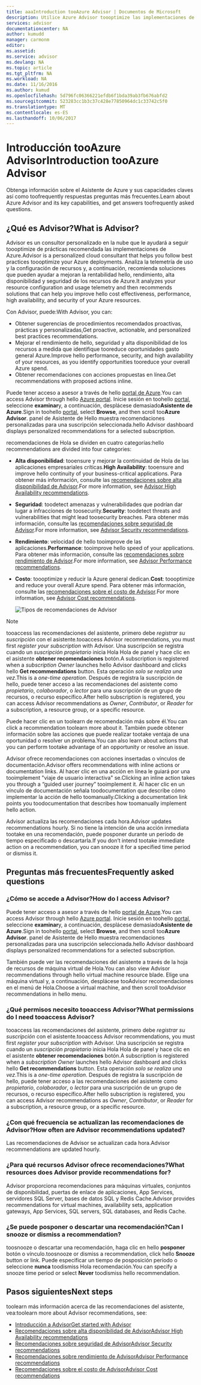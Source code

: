 ```yaml
---
title: aaaIntroduction tooAzure Advisor | Documentos de Microsoft
description: Utilice Azure Advisor toooptimize las implementaciones de Azure.
services: advisor
documentationcenter: NA
author: kumudd
manager: carmonm
editor: 
ms.assetid: 
ms.service: advisor
ms.devlang: NA
ms.topic: article
ms.tgt_pltfrm: NA
ms.workload: NA
ms.date: 11/16/2016
ms.author: kumud
ms.openlocfilehash: 5d796fc06366221efdb6f1bda39ab3fb676abfd2
ms.sourcegitcommit: 523283cc1b3c37c428e77850964dc1c33742c5f0
ms.translationtype: MT
ms.contentlocale: es-ES
ms.lasthandoff: 10/06/2017
---
```

# <a name="introduction-tooazure-advisor"></a><span data-ttu-id="49c61-103">Introducción tooAzure Advisor</span><span class="sxs-lookup"><span data-stu-id="49c61-103">Introduction tooAzure Advisor</span></span>

<span data-ttu-id="49c61-104">Obtenga información sobre el Asistente de Azure y sus capacidades claves así como toofrequently respuestas preguntas más frecuentes.</span><span class="sxs-lookup"><span data-stu-id="49c61-104">Learn about Azure Advisor and its key capabilities, and get answers toofrequently asked questions.</span></span>

## <a name="what-is-advisor"></a><span data-ttu-id="49c61-105">¿Qué es Advisor?</span><span class="sxs-lookup"><span data-stu-id="49c61-105">What is Advisor?</span></span>
<span data-ttu-id="49c61-106">Advisor es un consultor personalizado en la nube que le ayudará a seguir toooptimize de prácticas recomendada las implementaciones de Azure.</span><span class="sxs-lookup"><span data-stu-id="49c61-106">Advisor is a personalized cloud consultant that helps you follow best practices toooptimize your Azure deployments.</span></span> <span data-ttu-id="49c61-107">Analiza la telemetría de uso y la configuración de recursos y, a continuación, recomienda soluciones que pueden ayudar a mejoran la rentabilidad hello, rendimiento, alta disponibilidad y seguridad de los recursos de Azure.</span><span class="sxs-lookup"><span data-stu-id="49c61-107">It analyzes your resource configuration and usage telemetry and then recommends solutions that can help you improve hello cost effectiveness, performance, high availability, and security of your Azure resources.</span></span>

<span data-ttu-id="49c61-108">Con Advisor, puede:</span><span class="sxs-lookup"><span data-stu-id="49c61-108">With Advisor, you can:</span></span>
* <span data-ttu-id="49c61-109">Obtener sugerencias de procedimientos recomendados proactivas, prácticas y personalizadas,</span><span class="sxs-lookup"><span data-stu-id="49c61-109">Get proactive, actionable, and personalized best practices recommendations.</span></span> 
* <span data-ttu-id="49c61-110">Mejorar el rendimiento de hello, seguridad y alta disponibilidad de los recursos a medida que identifique tooreduce oportunidades gasto general Azure.</span><span class="sxs-lookup"><span data-stu-id="49c61-110">Improve hello performance, security, and high availability of your resources, as you identify opportunities tooreduce your overall Azure spend.</span></span>
* <span data-ttu-id="49c61-111">Obtener recomendaciones con acciones propuestas en línea.</span><span class="sxs-lookup"><span data-stu-id="49c61-111">Get recommendations with proposed actions inline.</span></span>

<span data-ttu-id="49c61-112">Puede tener acceso a asesor a través de hello [portal de Azure](https://aka.ms/azureadvisordashboard).</span><span class="sxs-lookup"><span data-stu-id="49c61-112">You can access Advisor through hello [Azure portal](https://aka.ms/azureadvisordashboard).</span></span> <span data-ttu-id="49c61-113">Inicie sesión en toohello [portal](https://portal.azure.com), seleccione **examinar**y, a continuación, desplácese demasiado**Asistente de Azure**.</span><span class="sxs-lookup"><span data-stu-id="49c61-113">Sign in toohello [portal](https://portal.azure.com), select **Browse**, and then scroll too**Azure Advisor**.</span></span> <span data-ttu-id="49c61-114">panel de Asistente de Hello muestra recomendaciones personalizadas para una suscripción seleccionada.</span><span class="sxs-lookup"><span data-stu-id="49c61-114">hello Advisor dashboard displays personalized recommendations for a selected subscription.</span></span> 

<span data-ttu-id="49c61-115">recomendaciones de Hola se dividen en cuatro categorías:</span><span class="sxs-lookup"><span data-stu-id="49c61-115">hello recommendations are divided into four categories:</span></span> 

* <span data-ttu-id="49c61-116">**Alta disponibilidad**: tooensure y mejorar la continuidad de Hola de las aplicaciones empresariales críticas.</span><span class="sxs-lookup"><span data-stu-id="49c61-116">**High Availability**: tooensure and improve hello continuity of your business-critical applications.</span></span> <span data-ttu-id="49c61-117">Para obtener más información, consulte las [recomendaciones sobre alta disponibilidad de Advisor](advisor-high-availability-recommendations.md).</span><span class="sxs-lookup"><span data-stu-id="49c61-117">For more information, see [Advisor High Availability recommendations](advisor-high-availability-recommendations.md).</span></span>

* <span data-ttu-id="49c61-118">**Seguridad**: toodetect amenazas y vulnerabilidades que podrían dar lugar a infracciones de toosecurity.</span><span class="sxs-lookup"><span data-stu-id="49c61-118">**Security**: toodetect threats and vulnerabilities that might lead toosecurity breaches.</span></span> <span data-ttu-id="49c61-119">Para obtener más información, consulte las [recomendaciones sobre seguridad de Advisor](advisor-security-recommendations.md).</span><span class="sxs-lookup"><span data-stu-id="49c61-119">For more information, see [Advisor Security recommendations](advisor-security-recommendations.md).</span></span>

* <span data-ttu-id="49c61-120">**Rendimiento**: velocidad de hello tooimprove de las aplicaciones.</span><span class="sxs-lookup"><span data-stu-id="49c61-120">**Performance**: tooimprove hello speed of your applications.</span></span> <span data-ttu-id="49c61-121">Para obtener más información, consulte las [recomendaciones sobre rendimiento de Advisor](advisor-performance-recommendations.md).</span><span class="sxs-lookup"><span data-stu-id="49c61-121">For more information, see [Advisor Performance recommendations](advisor-performance-recommendations.md).</span></span>

* <span data-ttu-id="49c61-122">**Costo**: toooptimize y reducir la Azure general dedican.</span><span class="sxs-lookup"><span data-stu-id="49c61-122">**Cost**: toooptimize and reduce your overall Azure spend.</span></span> <span data-ttu-id="49c61-123">Para obtener más información, consulte las [recomendaciones sobre el costo de Advisor](advisor-cost-recommendations.md).</span><span class="sxs-lookup"><span data-stu-id="49c61-123">For more information, see [Advisor Cost recommendations](advisor-cost-recommendations.md).</span></span>

  ![Tipos de recomendaciones de Advisor](./media/advisor-overview/advisor-all-tab-examples.png)

> [!NOTE]
> <span data-ttu-id="49c61-125">tooaccess las recomendaciones del asistente, primero debe *registrar su suscripción* con el asistente.</span><span class="sxs-lookup"><span data-stu-id="49c61-125">tooaccess Advisor recommendations, you must first *register your subscription* with Advisor.</span></span> <span data-ttu-id="49c61-126">Una suscripción se registra cuando un *suscripción propietario* inicia Hola Hola de panel y hace clic en el asistente **obtener recomendaciones** botón.</span><span class="sxs-lookup"><span data-stu-id="49c61-126">A subscription is registered when a *subscription Owner* launches hello Advisor dashboard and clicks hello **Get recommendations** button.</span></span> <span data-ttu-id="49c61-127">Esta operación *solo se realiza una vez*.</span><span class="sxs-lookup"><span data-stu-id="49c61-127">This is a *one-time operation*.</span></span> <span data-ttu-id="49c61-128">Después de registra la suscripción de hello, puede tener acceso a las recomendaciones del asistente como *propietario*, *colaborador*, o *lector* para una suscripción de un grupo de recursos, o recurso específico.</span><span class="sxs-lookup"><span data-stu-id="49c61-128">After hello subscription is registered, you can access Advisor recommendations as *Owner*, *Contributor*, or *Reader* for a subscription, a resource group, or a specific resource.</span></span>

<span data-ttu-id="49c61-129">Puede hacer clic en un toolearn de recomendación más sobre él.</span><span class="sxs-lookup"><span data-stu-id="49c61-129">You can click a recommendation toolearn more about it.</span></span> <span data-ttu-id="49c61-130">También puede obtener información sobre las acciones que puede realizar tootake ventaja de una oportunidad o resolver un problema.</span><span class="sxs-lookup"><span data-stu-id="49c61-130">You can also learn about actions that you can perform tootake advantage of an opportunity or resolve an issue.</span></span> 

<span data-ttu-id="49c61-131">Advisor ofrece recomendaciones con acciones insertadas o vínculos de documentación.</span><span class="sxs-lookup"><span data-stu-id="49c61-131">Advisor offers recommendations with inline actions or documentation links.</span></span> <span data-ttu-id="49c61-132">Al hacer clic en una acción en línea le guiará por una tooimplement "viaje de usuario interactiva" se.</span><span class="sxs-lookup"><span data-stu-id="49c61-132">Clicking an inline action takes you through a “guided user journey” tooimplement it.</span></span> <span data-ttu-id="49c61-133">Al hacer clic en un vínculo de documentación señala toodocumentation que describe cómo implementar la acción de hello toomanually.</span><span class="sxs-lookup"><span data-stu-id="49c61-133">Clicking a documentation link points you toodocumentation that describes how toomanually implement hello action.</span></span> 

<span data-ttu-id="49c61-134">Advisor actualiza las recomendaciones cada hora.</span><span class="sxs-lookup"><span data-stu-id="49c61-134">Advisor updates recommendations hourly.</span></span> <span data-ttu-id="49c61-135">Si no tiene la intención de una acción inmediata tootake en una recomendación, puede posponer durante un período de tiempo especificado o descartarla.</span><span class="sxs-lookup"><span data-stu-id="49c61-135">If you don’t intend tootake immediate action on a recommendation, you can snooze it for a specified time period or dismiss it.</span></span> 

## <a name="frequently-asked-questions"></a><span data-ttu-id="49c61-136">Preguntas más frecuentes</span><span class="sxs-lookup"><span data-stu-id="49c61-136">Frequently asked questions</span></span>

### <a name="how-do-i-access-advisor"></a><span data-ttu-id="49c61-137">¿Cómo se accede a Advisor?</span><span class="sxs-lookup"><span data-stu-id="49c61-137">How do I access Advisor?</span></span>
<span data-ttu-id="49c61-138">Puede tener acceso a asesor a través de hello [portal de Azure](https://aka.ms/azureadvisordashboard).</span><span class="sxs-lookup"><span data-stu-id="49c61-138">You can access Advisor through hello [Azure portal](https://aka.ms/azureadvisordashboard).</span></span> <span data-ttu-id="49c61-139">Inicie sesión en toohello [portal](https://portal.azure.com), seleccione **examinar**y, a continuación, desplácese demasiado**Asistente de Azure**.</span><span class="sxs-lookup"><span data-stu-id="49c61-139">Sign in toohello [portal](https://portal.azure.com), select **Browse**, and then scroll too**Azure Advisor**.</span></span> <span data-ttu-id="49c61-140">panel de Asistente de Hello muestra recomendaciones personalizadas para una suscripción seleccionada.</span><span class="sxs-lookup"><span data-stu-id="49c61-140">hello Advisor dashboard displays personalized recommendations for a selected subscription.</span></span> 

<span data-ttu-id="49c61-141">También puede ver las recomendaciones del asistente a través de la hoja de recursos de máquina virtual de Hola.</span><span class="sxs-lookup"><span data-stu-id="49c61-141">You can also view Advisor recommendations through hello virtual machine resource blade.</span></span> <span data-ttu-id="49c61-142">Elige una máquina virtual y, a continuación, desplácese tooAdvisor recomendaciones en el menú de Hola.</span><span class="sxs-lookup"><span data-stu-id="49c61-142">Choose a virtual machine, and then scroll tooAdvisor recommendations in hello menu.</span></span> 

### <a name="what-permissions-do-i-need-tooaccess-advisor"></a><span data-ttu-id="49c61-143">¿Qué permisos necesito tooaccess Advisor?</span><span class="sxs-lookup"><span data-stu-id="49c61-143">What permissions do I need tooaccess Advisor?</span></span>

<span data-ttu-id="49c61-144">tooaccess las recomendaciones del asistente, primero debe *registrar su suscripción* con el asistente.</span><span class="sxs-lookup"><span data-stu-id="49c61-144">tooaccess Advisor recommendations, you must first *register your subscription* with Advisor.</span></span> <span data-ttu-id="49c61-145">Una suscripción se registra cuando un *suscripción propietario* inicia Hola Hola de panel y hace clic en el asistente **obtener recomendaciones** botón.</span><span class="sxs-lookup"><span data-stu-id="49c61-145">A subscription is registered when a *subscription Owner* launches hello Advisor dashboard and clicks hello **Get recommendations** button.</span></span> <span data-ttu-id="49c61-146">Esta operación *solo se realiza una vez*.</span><span class="sxs-lookup"><span data-stu-id="49c61-146">This is a *one-time operation*.</span></span> <span data-ttu-id="49c61-147">Después de registra la suscripción de hello, puede tener acceso a las recomendaciones del asistente como *propietario*, *colaborador*, o *lector* para una suscripción de un grupo de recursos, o recurso específico.</span><span class="sxs-lookup"><span data-stu-id="49c61-147">After hello subscription is registered, you can access Advisor recommendations as *Owner*, *Contributor*, or *Reader* for a subscription, a resource group, or a specific resource.</span></span>

### <a name="how-often-are-advisor-recommendations-updated"></a><span data-ttu-id="49c61-148">¿Con qué frecuencia se actualizan las recomendaciones de Advisor?</span><span class="sxs-lookup"><span data-stu-id="49c61-148">How often are Advisor recommendations updated?</span></span>

<span data-ttu-id="49c61-149">Las recomendaciones de Advisor se actualizan cada hora.</span><span class="sxs-lookup"><span data-stu-id="49c61-149">Advisor recommendations are updated hourly.</span></span>

### <a name="what-resources-does-advisor-provide-recommendations-for"></a><span data-ttu-id="49c61-150">¿Para qué recursos Advisor ofrece recomendaciones?</span><span class="sxs-lookup"><span data-stu-id="49c61-150">What resources does Advisor provide recommendations for?</span></span>

<span data-ttu-id="49c61-151">Advisor proporciona recomendaciones para máquinas virtuales, conjuntos de disponibilidad, puertas de enlace de aplicaciones, App Services, servidores SQL Server, bases de datos SQL y Redis Cache.</span><span class="sxs-lookup"><span data-stu-id="49c61-151">Advisor provides recommendations for virtual machines, availability sets, application gateways, App Services, SQL servers, SQL databases, and Redis Cache.</span></span>

### <a name="can-i-snooze-or-dismiss-a-recommendation"></a><span data-ttu-id="49c61-152">¿Se puede posponer o descartar una recomendación?</span><span class="sxs-lookup"><span data-stu-id="49c61-152">Can I snooze or dismiss a recommendation?</span></span>

<span data-ttu-id="49c61-153">toosnooze o descartar una recomendación, haga clic en hello **posponer** botón o vínculo.</span><span class="sxs-lookup"><span data-stu-id="49c61-153">toosnooze or dismiss a recommendation, click hello **Snooze** button or link.</span></span> <span data-ttu-id="49c61-154">Puede especificar un tiempo de posposición período o seleccione **nunca** toodismiss Hola recomendación.</span><span class="sxs-lookup"><span data-stu-id="49c61-154">You can specify a snooze time period or select **Never** toodismiss hello recommendation.</span></span>

## <a name="next-steps"></a><span data-ttu-id="49c61-155">Pasos siguientes</span><span class="sxs-lookup"><span data-stu-id="49c61-155">Next steps</span></span>

<span data-ttu-id="49c61-156">toolearn más información acerca de las recomendaciones del asistente, vea:</span><span class="sxs-lookup"><span data-stu-id="49c61-156">toolearn more about Advisor recommendations, see:</span></span>

* [<span data-ttu-id="49c61-157">Introducción a Advisor</span><span class="sxs-lookup"><span data-stu-id="49c61-157">Get started with Advisor</span></span>](advisor-get-started.md)
* [<span data-ttu-id="49c61-158">Recomendaciones sobre alta disponibilidad de Advisor</span><span class="sxs-lookup"><span data-stu-id="49c61-158">Advisor High Availability recommendations</span></span>](advisor-high-availability-recommendations.md)
* [<span data-ttu-id="49c61-159">Recomendaciones sobre seguridad de Advisor</span><span class="sxs-lookup"><span data-stu-id="49c61-159">Advisor Security recommendations</span></span>](advisor-security-recommendations.md)
* [<span data-ttu-id="49c61-160">Recomendaciones sobre rendimiento de Advisor</span><span class="sxs-lookup"><span data-stu-id="49c61-160">Advisor Performance recommendations</span></span>](advisor-performance-recommendations.md)
* [<span data-ttu-id="49c61-161">Recomendaciones sobre el costo de Advisor</span><span class="sxs-lookup"><span data-stu-id="49c61-161">Advisor Cost recommendations</span></span>](advisor-cost-recommendations.md)
